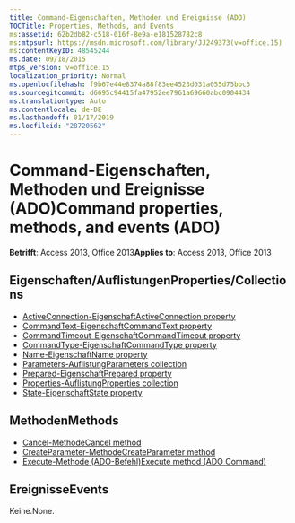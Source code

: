 ```yaml
---
title: Command-Eigenschaften, Methoden und Ereignisse (ADO)
TOCTitle: Properties, Methods, and Events
ms:assetid: 62b2db82-c518-016f-8e9a-e181528782c8
ms:mtpsurl: https://msdn.microsoft.com/library/JJ249373(v=office.15)
ms:contentKeyID: 48545244
ms.date: 09/18/2015
mtps_version: v=office.15
localization_priority: Normal
ms.openlocfilehash: f9b67e44e8374a88f83ee4523d031a055d75bbc3
ms.sourcegitcommit: d6695c94415fa47952ee7961a69660abc0904434
ms.translationtype: Auto
ms.contentlocale: de-DE
ms.lasthandoff: 01/17/2019
ms.locfileid: "28720562"
---
```

# <a name="command-properties-methods-and-events-ado"></a><span data-ttu-id="d8b95-102">Command-Eigenschaften, Methoden und Ereignisse (ADO)</span><span class="sxs-lookup"><span data-stu-id="d8b95-102">Command properties, methods, and events (ADO)</span></span>


<span data-ttu-id="d8b95-103">**Betrifft**: Access 2013, Office 2013</span><span class="sxs-lookup"><span data-stu-id="d8b95-103">**Applies to**: Access 2013, Office 2013</span></span>

## <a name="propertiescollections"></a><span data-ttu-id="d8b95-104">Eigenschaften/Auflistungen</span><span class="sxs-lookup"><span data-stu-id="d8b95-104">Properties/Collections</span></span>

- [<span data-ttu-id="d8b95-105">ActiveConnection-Eigenschaft</span><span class="sxs-lookup"><span data-stu-id="d8b95-105">ActiveConnection property</span></span>](activeconnection-property-ado.md)
- [<span data-ttu-id="d8b95-106">CommandText-Eigenschaft</span><span class="sxs-lookup"><span data-stu-id="d8b95-106">CommandText property</span></span>](commandtext-property-ado.md)
- [<span data-ttu-id="d8b95-107">CommandTimeout-Eigenschaft</span><span class="sxs-lookup"><span data-stu-id="d8b95-107">CommandTimeout property</span></span>](commandtimeout-property-ado.md)
- [<span data-ttu-id="d8b95-108">CommandType-Eigenschaft</span><span class="sxs-lookup"><span data-stu-id="d8b95-108">CommandType property</span></span>](commandtype-property-ado.md)
- [<span data-ttu-id="d8b95-109">Name-Eigenschaft</span><span class="sxs-lookup"><span data-stu-id="d8b95-109">Name property</span></span>](name-property-ado.md)
- [<span data-ttu-id="d8b95-110">Parameters-Auflistung</span><span class="sxs-lookup"><span data-stu-id="d8b95-110">Parameters collection</span></span>](parameters-collection-ado.md)
- [<span data-ttu-id="d8b95-111">Prepared-Eigenschaft</span><span class="sxs-lookup"><span data-stu-id="d8b95-111">Prepared property</span></span>](prepared-property-ado.md)
- [<span data-ttu-id="d8b95-112">Properties-Auflistung</span><span class="sxs-lookup"><span data-stu-id="d8b95-112">Properties collection</span></span>](properties-collection-ado.md)
- [<span data-ttu-id="d8b95-113">State-Eigenschaft</span><span class="sxs-lookup"><span data-stu-id="d8b95-113">State property</span></span>](state-property-ado.md)

## <a name="methods"></a><span data-ttu-id="d8b95-114">Methoden</span><span class="sxs-lookup"><span data-stu-id="d8b95-114">Methods</span></span>

- [<span data-ttu-id="d8b95-115">Cancel-Methode</span><span class="sxs-lookup"><span data-stu-id="d8b95-115">Cancel method</span></span>](cancel-method-ado.md)
- [<span data-ttu-id="d8b95-116">CreateParameter-Methode</span><span class="sxs-lookup"><span data-stu-id="d8b95-116">CreateParameter method</span></span>](createparameter-method-ado.md)
- [<span data-ttu-id="d8b95-117">Execute-Methode (ADO-Befehl)</span><span class="sxs-lookup"><span data-stu-id="d8b95-117">Execute method (ADO Command)</span></span>](https://docs.microsoft.com/office/vba/access/concepts/miscellaneous/execute-method-ado-command)

## <a name="events"></a><span data-ttu-id="d8b95-118">Ereignisse</span><span class="sxs-lookup"><span data-stu-id="d8b95-118">Events</span></span>

<span data-ttu-id="d8b95-119">Keine.</span><span class="sxs-lookup"><span data-stu-id="d8b95-119">None.</span></span>

